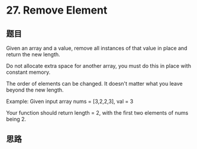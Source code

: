 # 27. Remove Element

## 题目
Given an array and a value, remove all instances of that value in place and return the new length.

Do not allocate extra space for another array, you must do this in place with constant memory.

The order of elements can be changed. It doesn't matter what you leave beyond the new length.

Example: Given input array nums = [3,2,2,3], val = 3

Your function should return length = 2, with the first two elements of nums being 2.

## 思路

